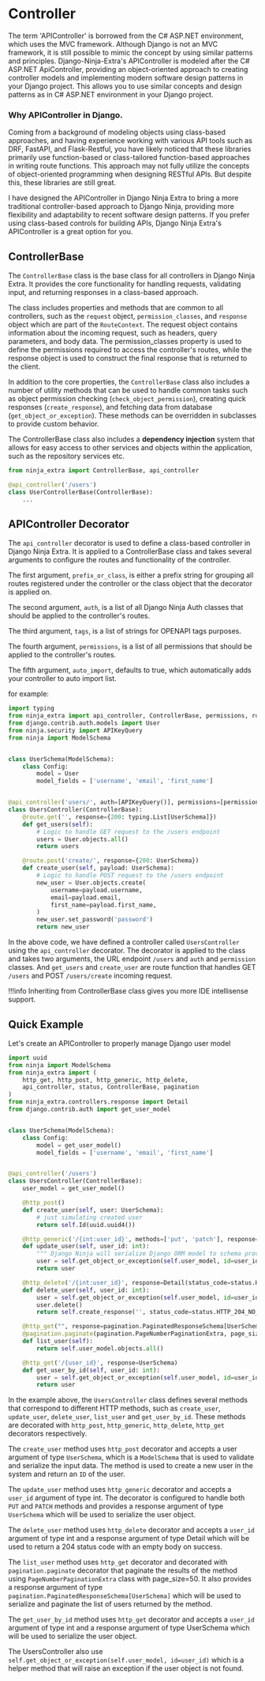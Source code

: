 # **Controller**
The term 'APIController' is borrowed from the C# ASP.NET environment, which uses the MVC framework. Although Django is not an MVC framework, it is still possible to mimic the concept by using similar patterns and principles.
Django-Ninja-Extra's APIController is modeled after the C# ASP.NET ApiController, providing an object-oriented approach to creating controller models and implementing modern software design patterns in your Django project. This allows you to use similar concepts and design patterns as in C# ASP.NET environment in your Django project.

### Why APIController in Django.

Coming from a background of modeling objects using class-based approaches, and having experience working with various API tools such as DRF, FastAPI, and Flask-Restful, you have likely noticed that these libraries primarily use function-based or class-tailored function-based approaches in writing route functions. This approach may not fully utilize the concepts of object-oriented programming when designing RESTful APIs. But despite this, these libraries are still great.

I have designed the APIController in Django Ninja Extra to bring a more traditional controller-based approach to Django Ninja, providing more flexibility and adaptability to recent software design patterns. 
If you prefer using class-based controls for building APIs, Django Ninja Extra's APIController is a great option for you.

## ControllerBase

The `ControllerBase` class is the base class for all controllers in Django Ninja Extra. 
It provides the core functionality for handling requests, validating input, and returning responses in a class-based approach.

The class includes properties and methods that are common to all controllers, such as the `request` object, `permission_classes`, and `response` object which are part of the `RouteContext`. 
The request object contains information about the incoming request, such as headers, query parameters, and body data. 
The permission_classes property is used to define the permissions required to access the controller's routes, 
while the response object is used to construct the final response that is returned to the client.

In addition to the core properties, the `ControllerBase` class also includes a number of utility methods that can be used to handle common tasks such as object permission checking (`check_object_permission`), creating quick responses (`create_response`), and fetching data from database (`get_object_or_exception`). 
These methods can be overridden in subclasses to provide custom behavior.

The ControllerBase class also includes a **dependency injection** system that allows for easy access to other services and objects within the application, such as the repository services etc.

```python
from ninja_extra import ControllerBase, api_controller

@api_controller('/users')
class UserControllerBase(ControllerBase):
    ...
```


## APIController Decorator
The `api_controller` decorator is used to define a class-based controller in Django Ninja Extra. 
It is applied to a ControllerBase class and takes several arguments to configure the routes and functionality of the controller.

The first argument, `prefix_or_class`, is either a prefix string for grouping all routes registered under the controller or the class object that the decorator is applied on.

The second argument, `auth`, is a list of all Django Ninja Auth classes that should be applied to the controller's routes.

The third argument, `tags`, is a list of strings for OPENAPI tags purposes.

The fourth argument, `permissions`, is a list of all permissions that should be applied to the controller's routes.

The fifth argument, `auto_import`, defaults to true, which automatically adds your controller to auto import list.

for example:

```python
import typing
from ninja_extra import api_controller, ControllerBase, permissions, route
from django.contrib.auth.models import User
from ninja.security import APIKeyQuery
from ninja import ModelSchema


class UserSchema(ModelSchema):
    class Config:
        model = User
        model_fields = ['username', 'email', 'first_name']


@api_controller('users/', auth=[APIKeyQuery()], permissions=[permissions.IsAuthenticated])
class UsersController(ControllerBase):
    @route.get('', response={200: typing.List[UserSchema]})
    def get_users(self):
        # Logic to handle GET request to the /users endpoint
        users = User.objects.all()
        return users

    @route.post('create/', response={200: UserSchema})
    def create_user(self, payload: UserSchema):
        # Logic to handle POST request to the /users endpoint
        new_user = User.objects.create(
            username=payload.username,
            email=payload.email,
            first_name=payload.first_name,
        )
        new_user.set_password('password')
        return new_user

```

In the above code, we have defined a controller called `UsersController` using the `api_controller` decorator. 
The decorator is applied to the class and takes two arguments, the URL endpoint `/users` and `auth` and `permission` classes. 
And `get_users` and `create_user` are route function that handles GET `/users` and POST `/users/create` incoming request.


!!!info
    Inheriting from ControllerBase class gives you more IDE intellisense support.

## Quick Example

Let's create an APIController to properly manage Django user model

```python
import uuid
from ninja import ModelSchema
from ninja_extra import (
    http_get, http_post, http_generic, http_delete,
    api_controller, status, ControllerBase, pagination
)
from ninja_extra.controllers.response import Detail
from django.contrib.auth import get_user_model


class UserSchema(ModelSchema):
    class Config:
        model = get_user_model()
        model_fields = ['username', 'email', 'first_name']


@api_controller('/users')
class UsersController(ControllerBase):
    user_model = get_user_model()

    @http_post()
    def create_user(self, user: UserSchema):
        # just simulating created user
        return self.Id(uuid.uuid4())

    @http_generic('/{int:user_id}', methods=['put', 'patch'], response=UserSchema)
    def update_user(self, user_id: int):
        """ Django Ninja will serialize Django ORM model to schema provided as `response`"""
        user = self.get_object_or_exception(self.user_model, id=user_id)
        return user

    @http_delete('/{int:user_id}', response=Detail(status_code=status.HTTP_204_NO_CONTENT))
    def delete_user(self, user_id: int):
        user = self.get_object_or_exception(self.user_model, id=user_id)
        user.delete()
        return self.create_response('', status_code=status.HTTP_204_NO_CONTENT)

    @http_get("", response=pagination.PaginatedResponseSchema[UserSchema])
    @pagination.paginate(pagination.PageNumberPaginationExtra, page_size=50)
    def list_user(self):
        return self.user_model.objects.all()

    @http_get('/{user_id}', response=UserSchema)
    def get_user_by_id(self, user_id: int):
        user = self.get_object_or_exception(self.user_model, id=user_id)
        return user
```

In the example above, the `UsersController` class defines several methods that correspond to different HTTP methods, 
such as `create_user`, `update_user`, `delete_user`, `list_user` and `get_user_by_id`. 
These methods are decorated with `http_post`, `http_generic`, `http_delete`, `http_get` decorators respectively.

The `create_user` method uses `http_post` decorator and accepts a user argument of type `UserSchema`, 
which is a `ModelSchema` that is used to validate and serialize the input data. 
The method is used to create a new user in the system and return an `ID` of the user.

The `update_user` method uses `http_generic` decorator and accepts a `user_id` argument of type int. 
The decorator is configured to handle both `PUT` and `PATCH` methods and 
provides a response argument of type `UserSchema` which will be used to serialize the user object.

The `delete_user` method uses `http_delete` decorator and accepts a `user_id` argument of type int and a response argument of type 
Detail which will be used to return a 204 status code with an empty body on success.

The `list_user` method uses `http_get` decorator and decorated with `pagination.paginate` decorator that paginate the results of the method using `PageNumberPaginationExtra` class with page_size=50. 
It also provides a response argument of type `pagination.PaginatedResponseSchema[UserSchema]` which will be used to serialize and paginate the list of users returned by the method.

The `get_user_by_id` method uses `http_get` decorator and accepts a `user_id` argument of type int and a response argument of type UserSchema which will be used to serialize the user object.

The UsersController also use `self.get_object_or_exception(self.user_model, id=user_id)` which is a helper method that will raise an exception if the user object is not found.
